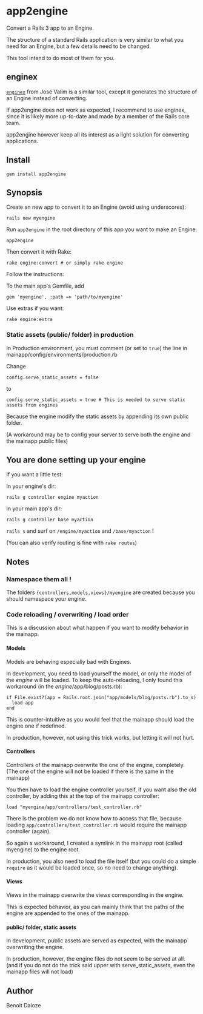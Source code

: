 # app2engine

Convert a Rails 3 app to an Engine.

The structure of a standard Rails application is very similar to what you need for an Engine, but a few details need to be changed.

This tool intend to do most of them for you.

## enginex

[`enginex`](http://github.com/josevalim/enginex) from José Valim is a similar tool, except it generates the structure of an Engine instead of converting.

If app2engine does not work as expected, I recommend to use enginex, since it is likely more up-to-date and made by a member of the Rails core team.

app2engine however keep all its interest as a light solution for converting applications.

## Install

    gem install app2engine

## Synopsis

Create an new app to convert it to an Engine (avoid using underscores):

    rails new myengine

Run `app2engine` in the root directory of this app you want to make an Engine:

    app2engine

Then convert it with Rake:

    rake engine:convert # or simply rake engine

Follow the instructions:

To the main app's Gemfile, add

    gem 'myengine', :path => 'path/to/myengine'

Use extras if you want:

    rake engine:extra

### Static assets (public/ folder) in production

In Production environment, you must comment (or set to `true`) the line in mainapp/config/environments/production.rb

Change

    config.serve_static_assets = false

to

    config.serve_static_assets = true # This is needed to serve static assets from engines

Because the engine modify the static assets by appending its own public folder.

(A workaround may be to config your server to serve both the engine and the mainapp public files)

## You are done setting up your engine

If you want a little test:

In your engine's dir:

    rails g controller engine myaction

In your main app's dir:

    rails g controller base myaction

`rails s` and surf on `/engine/myaction` and `/base/myaction` !

(You can also verify routing is fine with `rake routes`)

## Notes

### Namespace them all !

The folders `{controllers,models,views}/myengine` are created because you should namespace your engine.

### Code reloading / overwriting / load order

This is a discussion about what happen if you want to modify behavior in the mainapp.

#### Models

Models are behaving especially bad with Engines.

In development, you need to load yourself the model, or only the model of the *engine* will be loaded.
To keep the auto-reloading, I only found this workaround (in the *engine*/app/blog/posts.rb):

    if File.exist?(app = Rails.root.join("app/models/blog/posts.rb").to_s)
      load app
    end

This is counter-intuitive as you would feel that the mainapp should load the engine one if redefined.

In production, however, not using this trick works, but letting it will not hurt.

#### Controllers

Controllers of the mainapp overwrite the one of the engine, completely.
(The one of the engine will not be loaded if there is the same in the mainapp)

You then have to load the engine controller yourself, if you want also the old controller,
 by adding this at the top of the mainapp controller:

    load "myengine/app/controllers/test_controller.rb"

There is the problem we do not know how to access that file,
 because loading `app/controllers/test_controller.rb` would require the mainapp controller (again).

So again a workaround, I created a symlink in the mainapp root (called myengine) to the engine root.

In production, you also need to load the file itself (but you could do a simple `require` as it would be loaded once, so no need to change anything).

#### Views

Views in the mainapp overwrite the views corresponding in the engine.

This is expected behavior, as you can mainly think that the paths of the engine are appended to the ones of the mainapp.

#### public/ folder, static assets

In development, public assets are served as expected, with the mainapp overwriting the engine.

In production, however, the engine files do not seem to be served at all.
(and if you do not do the trick said upper with serve\_static\_assets, even the mainapp files will not load)

## Author

Benoit Daloze
